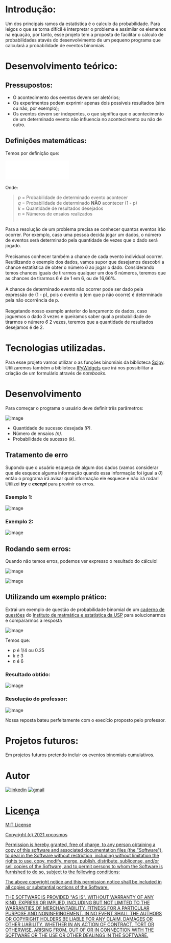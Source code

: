 # Introdução:

Um dos principais ramos da estatística é o calculo da probabilidade. Para leigos o que se torna difícil é interpretar o problema e assimilar os elemenos na equação, por tanto, esse projeto tem a proposta de facilitar o cálculo de probabilidades atavés do desenvolvimento de um pequeno programa que calculará a probabilidade de eventos binomiais.

# Desenvolvimento teórico:

## Pressupostos:

* O acontecimento dos eventos devem ser aletórios;
* Os experimentos podem exprimir apenas dois possíveis resultados (sim ou não, por exemplo);
* Os eventos devem ser indepentes, o que significa que o acontecimento de um determinado evento não influencia no acontecimento ou não de outro.

## Definições matemáticas:

Temos por definição que:

<img src="https://github.com/xpcosmos/calculadora-de-probabilidades/blob/main/assets/funcao_prob.png" title="\bg_white P(k) = \binom{n}{k}p^kq^{n-k}" width = 200 />

Onde:

> _p_ = Probabilidade de determinado evento acontecer <br>
> _q_ = Probabilidade de determinado **NÃO** acontecer (1 - p) <br>
> _k_ = Quantidade de resultados desejados <br>
> _n_ = Números de ensaios realizados <br><br>

Para a resolução de um problema precisa se conhecer quantos eventos irão ocorrer. Por exemplo, caso uma pessoa decida jogar um dados, o número de eventos será determinado pela quantidade de vezes que o dado será jogado.<br><br>
Precisamos conhecer também a chance de cada evento individual ocorrer. Reutilizando o exemplo dos dados, vamos supor que desejamos descobri a chance estatística de obter o número _6_ ao jogar o dado. Considerando temos chances iguais de tirarmos qualquer um dos 6 números, teremos que as chances de tirarmos 6 é de 1 em 6, ou de 16,66%.<br><br>
A chance de determinado evento não ocorrer pode ser dado pela expressão de (1 - p), pois o evento q (em que p não ocorre) é determinado pela não ocorrência de p.<br><br>
Resgatando nosso exemplo anterior do lançamento de dados, caso joguemos o dado 3 vezes e queiramos saber qual a probabilidade de tirarmos o número _6_ 2 vezes, teremos que a quantidade de resultados desejamos é de 2.

# Tecnologias utilizadas.

Para esse projeto vamos utilizar o as funções binomiais da biblioteca [Scipy](https://docs.scipy.org/doc/scipy/reference/generated/scipy.stats.binom.html). <br>
Utilizaremos também a biblioteca [IPyWidgets](https://ipywidgets.readthedocs.io/en/latest/examples/Widget%20Basics.html) que irá nos possibilitar a criação de um formulário através de _notebooks_.

# Desenvolvimento

Para começar o programa o usuário deve definir três parâmetros:

![image](https://user-images.githubusercontent.com/85235525/147489383-85b5ec25-f4ab-4973-874e-9ca5a60a0521.png)

* Quantidade de sucesso desejada *(P)*.
* Número de ensaios *(n)*.
* Probabilidade de sucesso *(k)*.

## Tratamento de erro
Supondo que o usuário esqueça de algum dos dados (vamos considerar que ele esquece alguma informação quando essa informação foi igual a *0*) então o programa irá avisar qual informação ele esquece e não irá rodar!<br>
Utilizei _**try**_ e _**except**_ para previnir os erros.

### Exemplo 1:

![image](https://user-images.githubusercontent.com/85235525/147494548-2a6cd569-0e28-4b1f-89a4-f1d2e47a50a8.png)

### Exemplo 2:

![image](https://user-images.githubusercontent.com/85235525/147495281-0040f031-6eae-42e6-a282-e3901394d14e.png)

## Rodando sem erros:

Quando não temos erros, podemos ver expresso o resultado do cálculo!

![image](https://user-images.githubusercontent.com/85235525/147495952-c9a056f1-082d-4cf9-a5d3-1c940eff385a.png)

![image](https://user-images.githubusercontent.com/85235525/147496028-cb515e17-fbb8-4ab9-9b83-d59b47607d75.png)

## Utilizando um exemplo prático:

Extrai um exemplo de questão de probabilidade binomial de um [caderno de questões](https://www.ime.usp.br/~salles/fatec/estatistica/material_apoio/ExerciciosResolvidosBinomial.pdf) do [Instituto de matmática e estatística da USP](https://www.ime.usp.br/) para solucionarmos e compararmos a resposta

![image](https://user-images.githubusercontent.com/85235525/147496339-89bc0428-8e2e-4fe9-8ec0-fc145e4d7127.png)

Temos que:
* _p_ é 1/4 ou 0.25
* _k_ é 3
* _n_ é 6

### Resultado obtido:
![image](https://user-images.githubusercontent.com/85235525/147496603-711bb4a3-455c-4326-badd-a173a182d11c.png)
### Resolução do professor:
![image](https://user-images.githubusercontent.com/85235525/147496627-716c756d-aeb8-4a98-b6a3-7dff0966882c.png)

Nossa reposta bateu perfeitamente com o execício proposto pelo professor.

# Projetos futuros:

Em projetos futuros pretendo incluir os eventos binomiais cumulativos.
  
  # Autor

<a href="https://www.linkedin.com/in/mikeias-o-5a4b2a184/"><img src="https://camo.githubusercontent.com/4754d9b981ccaa192658e293fa6ab42b543520e7ad39756929edc7e95fca43aa/68747470733a2f2f696d672e736869656c64732e696f2f62616467652f2d4c696e6b6564696e2d3065373661383f7374796c653d666c61742d737175617265266c6f676f3d4c696e6b6564696e266c6f676f436f6c6f723d7768697465266c696e6b3d4c494e4b2d444f2d5345552d4c494e4b4544494e" alt="linkedin" width="100"></a> <a href="mailto:mikeias.d.s.o@gmail.com"><img src="https://camo.githubusercontent.com/0137b0e6dbd05bb3986fa835806ca7b044f5cdaab7e4c8af8829ceec61195346/68747470733a2f2f696d672e736869656c64732e696f2f62616467652f2d476d61696c2d4646303030303f7374796c653d666c61742d737175617265266c6162656c436f6c6f723d464630303030266c6f676f3d676d61696c266c6f676f436f6c6f723d7768697465266c696e6b3d4c494e4b2d444f2d5345552d454d41494c" alt="gmail" width="85">

# Licença

MIT License

Copyright (c) 2021 xpcosmos

Permission is hereby granted, free of charge, to any person obtaining a copy
of this software and associated documentation files (the "Software"), to deal
in the Software without restriction, including without limitation the rights
to use, copy, modify, merge, publish, distribute, sublicense, and/or sell
copies of the Software, and to permit persons to whom the Software is
furnished to do so, subject to the following conditions:

The above copyright notice and this permission notice shall be included in all
copies or substantial portions of the Software.

THE SOFTWARE IS PROVIDED "AS IS", WITHOUT WARRANTY OF ANY KIND, EXPRESS OR
IMPLIED, INCLUDING BUT NOT LIMITED TO THE WARRANTIES OF MERCHANTABILITY,
FITNESS FOR A PARTICULAR PURPOSE AND NONINFRINGEMENT. IN NO EVENT SHALL THE
AUTHORS OR COPYRIGHT HOLDERS BE LIABLE FOR ANY CLAIM, DAMAGES OR OTHER
LIABILITY, WHETHER IN AN ACTION OF CONTRACT, TORT OR OTHERWISE, ARISING FROM,
OUT OF OR IN CONNECTION WITH THE SOFTWARE OR THE USE OR OTHER DEALINGS IN THE
SOFTWARE.




